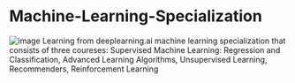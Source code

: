 # Machine-Learning-Specialization
![image](https://user-images.githubusercontent.com/120916146/210041300-477d667f-3b06-4e37-bc2f-cffd6102ed71.png)
Learning from deeplearning.ai machine learning specialization that consists of three coureses: Supervised Machine Learning: Regression and Classification, Advanced Learning Algorithms, Unsupervised Learning, Recommenders, Reinforcement Learning
